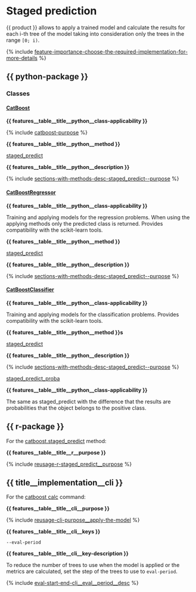 # Staged prediction

{{ product }} allows to apply a trained model and calculate the results for each i-th tree of the model taking into consideration only the trees in the range `[0; i)`.

{% include [feature-importance-choose-the-required-implementation-for-more-details](../_includes/work_src/reusage-common-phrases/choose-the-required-implementation-for-more-details.md) %}


## {{ python-package }}

### Classes

#### [CatBoost](../concepts/python-reference_catboost.md)

**{{ features__table__title__python__class-applicability }}**

{% include [catboost-purpose](../_includes/work_src/reusage-python/purpose.md) %}

**{{ features__table__title__python__method }}**

 [staged_predict](../concepts/python-reference_catboost_staged_predict.md)

**{{ features__table__title__python__description }}**

{% include [sections-with-methods-desc-staged_predict--purpose](../_includes/work_src/reusage/staged_predict--purpose.md) %}

#### [CatBoostRegressor](../concepts/python-reference_catboostregressor.md)

**{{ features__table__title__python__class-applicability }}**

Training and applying models for the regression problems. When using the applying methods only the predicted class is returned. Provides compatibility with the scikit-learn tools.

**{{ features__table__title__python__method }}**

 [staged_predict](../concepts/python-reference_catboostregressor_staged_predict.md)

**{{ features__table__title__python__description }}**

{% include [sections-with-methods-desc-staged_predict--purpose](../_includes/work_src/reusage/staged_predict--purpose.md) %}


#### [CatBoostClassifier](../concepts/python-reference_catboostclassifier.md)

**{{ features__table__title__python__class-applicability }}**

Training and applying models for the classification problems. Provides compatibility with the scikit-learn tools.

**{{ features__table__title__python__method }}s**

 [staged_predict](../concepts/python-reference_catboostclassifier_staged_predict.md)

**{{ features__table__title__python__description }}**

{% include [sections-with-methods-desc-staged_predict--purpose](../_includes/work_src/reusage/staged_predict--purpose.md) %}

[staged_predict_proba](../concepts/python-reference_catboostclassifier_staged_predict_proba.md)

**{{ features__table__title__python__class-applicability }}**

The same as staged_predict with the difference that the results are probabilities that the object belongs to the positive class.

## {{ r-package }}

For the [catboost.staged_predict](../concepts/r-reference_catboost-staged_predict.md) method:

**{{ features__table__title__r__purpose }}**

{% include [reusage-r-staged_predict__purpose](../_includes/work_src/reusage-r/staged_predict__purpose.md) %}

## {{ title__implementation__cli }}

For the [catboost calc](../concepts/cli-reference_calc-model.md) command:

**{{ features__table__title__cli__purpose }}**

{% include [reusage-cli-purpose__apply-the-model](../_includes/work_src/reusage-cli/purpose__apply-the-model.md) %}

**{{ features__table__title__cli__keys }}**

`--eval-period`

**{{ features__table__title__cli__key-description }}**

To reduce the number of trees to use when the model is applied or the metrics are calculated, set the step of the trees to use to `eval-period`.

{% include [eval-start-end-cli__eval__period__desc](../_includes/work_src/reusage-common-phrases/cli__eval__period__desc.md) %}

